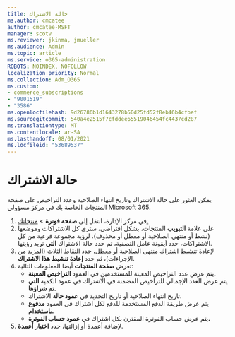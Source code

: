 ```yaml
---
title: حالة الاشتراك
ms.author: cmcatee
author: cmcatee-MSFT
manager: scotv
ms.reviewer: jkinma, jmueller
ms.audience: Admin
ms.topic: article
ms.service: o365-administration
ROBOTS: NOINDEX, NOFOLLOW
localization_priority: Normal
ms.collection: Adm_O365
ms.custom:
- commerce_subscriptions
- "9001519"
- "3586"
ms.openlocfilehash: 9d26786b1d1643278b50d25fd52f8eb46b4cfbef
ms.sourcegitcommit: 540a4e2515f7cfddee65519046454fc4437cd287
ms.translationtype: MT
ms.contentlocale: ar-SA
ms.lasthandoff: 08/01/2021
ms.locfileid: "53689537"
---
```

# <a name="subscription-status"></a>حالة الاشتراك

يمكن العثور على حالة الاشتراك وتاريخ انتهاء الصلاحية  وعدد التراخيص على صفحة المنتجات الخاصة بك في مركز مسؤولي Microsoft 365.

1. في مركز الإدارة، انتقل إلى **صفحة فوترة**  >  [منتجاتك.](https://go.microsoft.com/fwlink/p/?linkid=842054)
2. على علامة **التبويب** المنتجات، بشكل افتراضي، سترى كل الاشتراكات وموضعها (نشط أو منتهي الصلاحية أو معطل أو محذوف). لرؤية مجموعة فرعية من كل الاشتراكات، حدد أيقونة عامل التصفية، ثم حدد حالة الاشتراك **التي** تريد رؤيتها.
3. لإعادة تنشيط اشتراك منتهي الصلاحية أو معطل، حدد النقاط الثلاث (المزيد من الإجراءات)، ثم حدد **إعادة تنشيط هذا الاشتراك**.
4. تعرض **صفحة المنتجات** أيضا المعلومات التالية:
    - يتم عرض عدد التراخيص المعينة للمستخدمين في العمود **التراخيص المعينة.**
    - يتم عرض العدد الإجمالي للتراخيص المضمنة في الاشتراك في عمود الكمية **التي تم شراؤها.**
    - تاريخ انتهاء الصلاحية أو تاريخ التجديد في **عمود حالة** الاشتراك.
    - يتم عرض طريقة الدفع المستخدمة للدفع لكل اشتراك في العمود **مدفوع باستخدام.**
    - يتم عرض حساب الفوترة المقترن بكل اشتراك في **عمود حساب الفوترة.**
5. لإضافة أعمدة أو إزالتها، حدد **اختيار أعمدة**.